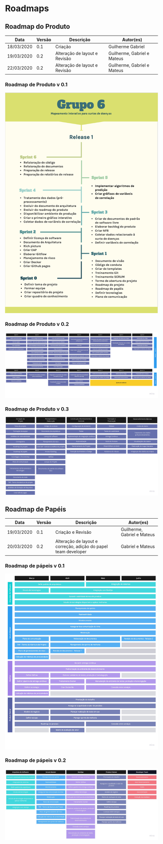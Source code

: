 # Roadmaps

## Roadmap do Produto

| **Data**   | **Versão** | **Descrição**               | **Autor(es)**  |
| ---------- | ---------- | --------------------------- | -------------- |
| 18/03/2020 | 0.1        | Criação                     | Guilherme Gabriel   |
| 19/03/2020 | 0.2        | Alteração de layout e Revisão                  |  Guilherme, Gabriel e Mateus  |
| 22/03/2020 | 0.2        | Alteração de layout e Revisão  |  Guilherme, Gabriel e Mateus  |

### Roadmap de Produto v 0.1

![RmP0.1](product/product_roadmap_v0.png)

### Roadmap de Produto v 0.2

![RmP0.1](product/product_roadmap_v1.jpg)

### Roadmap de Produto v 0.3

![RmP0.1](product/product_roadmap_v2.jpg)

## Roadmap de Papéis

| **Data**   | **Versão** | **Descrição**               | **Autor(es)**  |
| ---------- | ---------- | --------------------------- | -------------- |
| 19/03/2020 | 0.1        | Criação e Revisão                  |  Guilherme, Gabriel e Mateus  |
| 20/03/2020 | 0.2        | Alteração de layout e correção, adição do papel team developer                  |  Gabriel e Mateus  |

### Roadmap de pápeis v 0.1

![RmP0.1](roles/roles_roadmap_v1.jpg)

### Roadmap de pápeis v 0.2

![RmP0.1](roles/roles_roadmap_v2.jpg)
